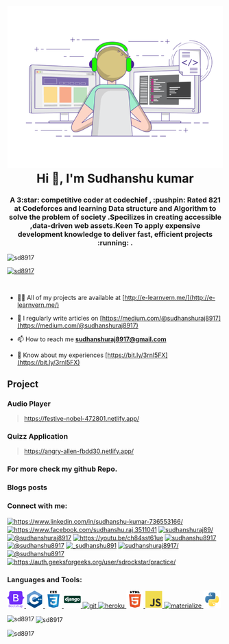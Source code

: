 
<h1 align="center">
  
  <img src="https://raw.githubusercontent.com/amir-mansoor/amir-mansoor/main/computercoding.gif" alt="programmer" />
  <br />
  Hi 👋, I'm Sudhanshu kumar
</h1>
<h3 align="center">A 3:star: competitive coder at codechief , :pushpin: Rated 821 at Codeforces and learning Data structure and Algorithm to solve the problem of society .Specilizes in creating accessible ,data-driven web assets.Keen To apply expensive development knowledge to deliver fast, efficient projects :running: .</h3>

<p align="left"> <img src="https://komarev.com/ghpvc/?username=sd8917&label=Profile%20views&color=0e75b6&style=flat" alt="sd8917" /> </p>

<p align="left"> <a href="https://github.com/ryo-ma/github-profile-trophy"><img src="https://github-profile-trophy.vercel.app/?username=sd8917" alt="sd8917" /></a> </p>

<p align="left"> <a href="https://twitter.com/" target="blank"><img src="https://img.shields.io/twitter/follow/?logo=twitter&style=for-the-badge" alt="" /></a> </p>

- 👨‍💻 All of my projects are available at [http://e-learnvern.me/](http://e-learnvern.me/)

- 📝 I regularly write articles on [https://medium.com/@sudhanshuraj8917](https://medium.com/@sudhanshuraj8917)

- 📫 How to reach me **sudhanshuraj8917@gmail.com**

- 📄 Know about my experiences [https://bit.ly/3rnl5FX](https://bit.ly/3rnl5FX)
## Project
### Audio Player
>https://festive-nobel-472801.netlify.app/

### Quizz Application
>https://angry-allen-fbdd30.netlify.app/

### For more check my github Repo.

### Blogs posts
<!-- BLOG-POST-LIST:START -->
<!-- BLOG-POST-LIST:END -->

<h3 align="left">Connect with me:</h3>
<p align="left">
<a href="https://linkedin.com/in/https://www.linkedin.com/in/sudhanshu-kumar-736553166/" target="blank"><img align="center" src="https://cdn.jsdelivr.net/npm/simple-icons@3.0.1/icons/linkedin.svg" alt="https://www.linkedin.com/in/sudhanshu-kumar-736553166/" height="30" width="40" /></a>
<a href="https://fb.com/https://www.facebook.com/sudhanshu.raj.3511041" target="blank"><img align="center" src="https://cdn.jsdelivr.net/npm/simple-icons@3.0.1/icons/facebook.svg" alt="https://www.facebook.com/sudhanshu.raj.3511041" height="30" width="40" /></a>
<a href="https://instagram.com/sudhanshuraj89/" target="blank"><img align="center" src="https://cdn.jsdelivr.net/npm/simple-icons@3.0.1/icons/instagram.svg" alt="sudhanshuraj89/" height="30" width="40" /></a>
<a href="https://medium.com/@sudhanshuraj8917" target="blank"><img align="center" src="https://cdn.jsdelivr.net/npm/simple-icons@3.0.1/icons/medium.svg" alt="@sudhanshuraj8917" height="30" width="40" /></a>
<a href="https://www.youtube.com/c/https://youtu.be/ch84sst61ue" target="blank"><img align="center" src="https://cdn.jsdelivr.net/npm/simple-icons@3.0.1/icons/youtube.svg" alt="https://youtu.be/ch84sst61ue" height="30" width="40" /></a>
<a href="https://www.codechef.com/users/sudhanshu8917" target="blank"><img align="center" src="https://cdn.jsdelivr.net/npm/simple-icons@3.1.0/icons/codechef.svg" alt="sudhanshu8917" height="30" width="40" /></a>
<a href="https://www.hackerrank.com/@sudhanshu8917" target="blank"><img align="center" src="https://cdn.jsdelivr.net/npm/simple-icons@3.0.1/icons/hackerrank.svg" alt="@sudhanshu8917" height="30" width="40" /></a>
<a href="https://codeforces.com/profile/_sudhanshu891" target="blank"><img align="center" src="https://cdn.jsdelivr.net/npm/simple-icons@3.0.1/icons/codeforces.svg" alt="_sudhanshu891" height="30" width="40" /></a>
<a href="https://www.leetcode.com/sudhanshuraj8917/" target="blank"><img align="center" src="https://cdn.jsdelivr.net/npm/simple-icons@3.0.1/icons/leetcode.svg" alt="sudhanshuraj8917/" height="30" width="40" /></a>
<a href="https://www.hackerearth.com/@sudhanshu8917" target="blank"><img align="center" src="https://cdn.jsdelivr.net/npm/simple-icons@3.0.1/icons/hackerearth.svg" alt="@sudhanshu8917" height="30" width="40" /></a>
<a href="https://auth.geeksforgeeks.org/user/https://auth.geeksforgeeks.org/user/sdrockstar/practice/" target="blank"><img align="center" src="https://cdn.jsdelivr.net/npm/simple-icons@3.0.1/icons/geeksforgeeks.svg" alt="https://auth.geeksforgeeks.org/user/sdrockstar/practice/" height="30" width="40" /></a>
</p>

<h3 align="left">Languages and Tools:</h3>
<p align="left"> <a href="https://getbootstrap.com" target="_blank"> <img src="https://raw.githubusercontent.com/devicons/devicon/master/icons/bootstrap/bootstrap-plain-wordmark.svg" alt="bootstrap" width="40" height="40"/> </a> <a href="https://www.w3schools.com/cpp/" target="_blank"> <img src="https://raw.githubusercontent.com/devicons/devicon/master/icons/cplusplus/cplusplus-original.svg" alt="cplusplus" width="40" height="40"/> </a> <a href="https://www.w3schools.com/css/" target="_blank"> <img src="https://raw.githubusercontent.com/devicons/devicon/master/icons/css3/css3-original-wordmark.svg" alt="css3" width="40" height="40"/> </a> <a href="https://www.djangoproject.com/" target="_blank"> <img src="https://raw.githubusercontent.com/devicons/devicon/master/icons/django/django-original.svg" alt="django" width="40" height="40"/> </a> <a href="https://git-scm.com/" target="_blank"> <img src="https://www.vectorlogo.zone/logos/git-scm/git-scm-icon.svg" alt="git" width="40" height="40"/> </a> <a href="https://heroku.com" target="_blank"> <img src="https://www.vectorlogo.zone/logos/heroku/heroku-icon.svg" alt="heroku" width="40" height="40"/> </a> <a href="https://www.w3.org/html/" target="_blank"> <img src="https://raw.githubusercontent.com/devicons/devicon/master/icons/html5/html5-original-wordmark.svg" alt="html5" width="40" height="40"/> </a> <a href="https://developer.mozilla.org/en-US/docs/Web/JavaScript" target="_blank"> <img src="https://raw.githubusercontent.com/devicons/devicon/master/icons/javascript/javascript-original.svg" alt="javascript" width="40" height="40"/> </a> <a href="https://materializecss.com/" target="_blank"> <img src="https://raw.githubusercontent.com/prplx/svg-logos/5585531d45d294869c4eaab4d7cf2e9c167710a9/svg/materialize.svg" alt="materialize" width="40" height="40"/> </a> <a href="https://www.python.org" target="_blank"> <img src="https://raw.githubusercontent.com/devicons/devicon/master/icons/python/python-original.svg" alt="python" width="40" height="40"/> </a> </p>

<p><img align="left" src="https://github-readme-stats.vercel.app/api/top-langs?username=sd8917&show_icons=true&locale=en&layout=compact" alt="sd8917" /></p>

<p>&nbsp;<img align="center" src="https://github-readme-stats.vercel.app/api?username=sd8917&show_icons=true&locale=en" alt="sd8917" /></p>

<p><img align="center" src="https://github-readme-streak-stats.herokuapp.com/?user=sd8917&" alt="sd8917" /></p>



<!--
- 🔭 I’m currently working on ...
- 🌱 I’m currently learning ...
- 👯 I’m looking to collaborate on ...
- 🤔 I’m looking for help with ...
- 💬 Ask me about ...
- 📫 How to reach me: ...
- 😄 Pronouns: ...
- ⚡ Fun fact: ...
-->
